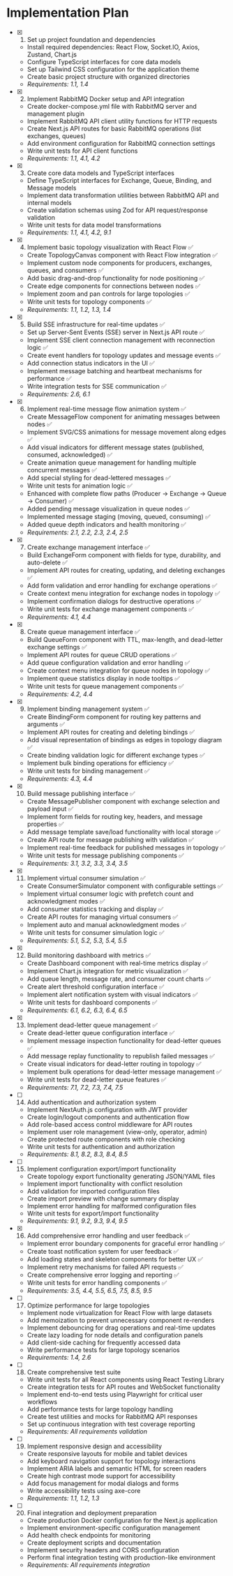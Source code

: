 # Implementation Plan

- [x] 1. Set up project foundation and dependencies





  - Install required dependencies: React Flow, Socket.IO, Axios, Zustand, Chart.js
  - Configure TypeScript interfaces for core data models
  - Set up Tailwind CSS configuration for the application theme
  - Create basic project structure with organized directories
  - _Requirements: 1.1, 1.4_

- [x] 2. Implement RabbitMQ Docker setup and API integration









  - Create docker-compose.yml file with RabbitMQ server and management plugin
  - Implement RabbitMQ API client utility functions for HTTP requests
  - Create Next.js API routes for basic RabbitMQ operations (list exchanges, queues)
  - Add environment configuration for RabbitMQ connection settings
  - Write unit tests for API client functions
  - _Requirements: 1.1, 4.1, 4.2_

- [x] 3. Create core data models and TypeScript interfaces





  - Define TypeScript interfaces for Exchange, Queue, Binding, and Message models
  - Implement data transformation utilities between RabbitMQ API and internal models
  - Create validation schemas using Zod for API request/response validation
  - Write unit tests for data model transformations
  - _Requirements: 1.1, 4.1, 4.2, 9.1_

- [x] 4. Implement basic topology visualization with React Flow ✅







  - Create TopologyCanvas component with React Flow integration ✅
  - Implement custom node components for producers, exchanges, queues, and consumers ✅
  - Add basic drag-and-drop functionality for node positioning ✅
  - Create edge components for connections between nodes ✅
  - Implement zoom and pan controls for large topologies ✅
  - Write unit tests for topology components ✅
  - _Requirements: 1.1, 1.2, 1.3, 1.4_

- [x] 5. Build SSE infrastructure for real-time updates ✅
  - Set up Server-Sent Events (SSE) server in Next.js API route ✅
  - Implement SSE client connection management with reconnection logic ✅
  - Create event handlers for topology updates and message events ✅
  - Add connection status indicators in the UI ✅
  - Implement message batching and heartbeat mechanisms for performance ✅
  - Write integration tests for SSE communication ✅
  - _Requirements: 2.6, 6.1_

- [x] 6. Implement real-time message flow animation system ✅
  - Create MessageFlow component for animating messages between nodes ✅
  - Implement SVG/CSS animations for message movement along edges ✅
  - Add visual indicators for different message states (published, consumed, acknowledged) ✅
  - Create animation queue management for handling multiple concurrent messages ✅
  - Add special styling for dead-lettered messages ✅
  - Write unit tests for animation logic ✅
  - Enhanced with complete flow paths (Producer → Exchange → Queue → Consumer) ✅
  - Added pending message visualization in queue nodes ✅
  - Implemented message staging (moving, queued, consuming) ✅
  - Added queue depth indicators and health monitoring ✅
  - _Requirements: 2.1, 2.2, 2.3, 2.4, 2.5_

- [x] 7. Create exchange management interface ✅
  - Build ExchangeForm component with fields for type, durability, and auto-delete ✅
  - Implement API routes for creating, updating, and deleting exchanges ✅
  - Add form validation and error handling for exchange operations ✅
  - Create context menu integration for exchange nodes in topology ✅
  - Implement confirmation dialogs for destructive operations ✅
  - Write unit tests for exchange management components ✅
  - _Requirements: 4.1, 4.4_

- [x] 8. Create queue management interface ✅
  - Build QueueForm component with TTL, max-length, and dead-letter exchange settings ✅
  - Implement API routes for queue CRUD operations ✅
  - Add queue configuration validation and error handling ✅
  - Create context menu integration for queue nodes in topology ✅
  - Implement queue statistics display in node tooltips ✅
  - Write unit tests for queue management components ✅
  - _Requirements: 4.2, 4.4_

- [x] 9. Implement binding management system ✅
  - Create BindingForm component for routing key patterns and arguments ✅
  - Implement API routes for creating and deleting bindings ✅
  - Add visual representation of bindings as edges in topology diagram ✅
  - Create binding validation logic for different exchange types ✅
  - Implement bulk binding operations for efficiency ✅
  - Write unit tests for binding management ✅
  - _Requirements: 4.3, 4.4_

- [x] 10. Build message publishing interface ✅
  - Create MessagePublisher component with exchange selection and payload input ✅
  - Implement form fields for routing key, headers, and message properties ✅
  - Add message template save/load functionality with local storage ✅
  - Create API route for message publishing with validation ✅
  - Implement real-time feedback for published messages in topology ✅
  - Write unit tests for message publishing components ✅
  - _Requirements: 3.1, 3.2, 3.3, 3.4, 3.5_

- [x] 11. Implement virtual consumer simulation ✅
  - Create ConsumerSimulator component with configurable settings ✅
  - Implement virtual consumer logic with prefetch count and acknowledgment modes ✅
  - Add consumer statistics tracking and display ✅
  - Create API routes for managing virtual consumers ✅
  - Implement auto and manual acknowledgment modes ✅
  - Write unit tests for consumer simulation logic ✅
  - _Requirements: 5.1, 5.2, 5.3, 5.4, 5.5_

- [x] 12. Build monitoring dashboard with metrics ✅
  - Create Dashboard component with real-time metrics display ✅
  - Implement Chart.js integration for metric visualization ✅
  - Add queue length, message rate, and consumer count charts ✅
  - Create alert threshold configuration interface ✅
  - Implement alert notification system with visual indicators ✅
  - Write unit tests for dashboard components ✅
  - _Requirements: 6.1, 6.2, 6.3, 6.4, 6.5_

- [x] 13. Implement dead-letter queue management ✅
  - Create dead-letter queue configuration interface ✅
  - Implement message inspection functionality for dead-letter queues ✅
  - Add message replay functionality to republish failed messages ✅
  - Create visual indicators for dead-letter routing in topology ✅
  - Implement bulk operations for dead-letter message management ✅
  - Write unit tests for dead-letter queue features ✅
  - _Requirements: 7.1, 7.2, 7.3, 7.4, 7.5_

- [ ] 14. Add authentication and authorization system
  - Implement NextAuth.js configuration with JWT provider
  - Create login/logout components and authentication flow
  - Add role-based access control middleware for API routes
  - Implement user role management (view-only, operator, admin)
  - Create protected route components with role checking
  - Write unit tests for authentication and authorization
  - _Requirements: 8.1, 8.2, 8.3, 8.4, 8.5_

- [ ] 15. Implement configuration export/import functionality
  - Create topology export functionality generating JSON/YAML files
  - Implement import functionality with conflict resolution
  - Add validation for imported configuration files
  - Create import preview with change summary display
  - Implement error handling for malformed configuration files
  - Write unit tests for export/import functionality
  - _Requirements: 9.1, 9.2, 9.3, 9.4, 9.5_

- [x] 16. Add comprehensive error handling and user feedback ✅
  - Implement error boundary components for graceful error handling ✅
  - Create toast notification system for user feedback ✅
  - Add loading states and skeleton components for better UX ✅
  - Implement retry mechanisms for failed API requests ✅
  - Create comprehensive error logging and reporting ✅
  - Write unit tests for error handling components ✅
  - _Requirements: 3.5, 4.4, 5.5, 6.5, 7.5, 8.5, 9.5_

- [ ] 17. Optimize performance for large topologies
  - Implement node virtualization for React Flow with large datasets
  - Add memoization to prevent unnecessary component re-renders
  - Implement debouncing for drag operations and real-time updates
  - Create lazy loading for node details and configuration panels
  - Add client-side caching for frequently accessed data
  - Write performance tests for large topology scenarios
  - _Requirements: 1.4, 2.6_

- [ ] 18. Create comprehensive test suite
  - Write unit tests for all React components using React Testing Library
  - Create integration tests for API routes and WebSocket functionality
  - Implement end-to-end tests using Playwright for critical user workflows
  - Add performance tests for large topology handling
  - Create test utilities and mocks for RabbitMQ API responses
  - Set up continuous integration with test coverage reporting
  - _Requirements: All requirements validation_

- [ ] 19. Implement responsive design and accessibility
  - Create responsive layouts for mobile and tablet devices
  - Add keyboard navigation support for topology interactions
  - Implement ARIA labels and semantic HTML for screen readers
  - Create high contrast mode support for accessibility
  - Add focus management for modal dialogs and forms
  - Write accessibility tests using axe-core
  - _Requirements: 1.1, 1.2, 1.3_

- [ ] 20. Final integration and deployment preparation
  - Create production Docker configuration for the Next.js application
  - Implement environment-specific configuration management
  - Add health check endpoints for monitoring
  - Create deployment scripts and documentation
  - Implement security headers and CORS configuration
  - Perform final integration testing with production-like environment
  - _Requirements: All requirements integration_